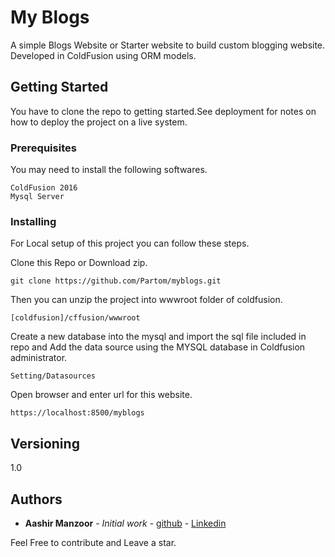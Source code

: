 # My Blogs

A simple Blogs Website or Starter website to build custom blogging website. Developed in ColdFusion using ORM models.

## Getting Started

You have to clone the repo to getting started.See deployment for notes on how to deploy the project on a live system.

### Prerequisites

You may need to install the following softwares.

```
ColdFusion 2016
Mysql Server
```

### Installing

For Local setup of this project you can follow these steps.

Clone this Repo or Download zip.

```
git clone https://github.com/Partom/myblogs.git
```

Then you can unzip the project into wwwroot folder of coldfusion.

```
[coldfusion]/cffusion/wwwroot
```

Create a new database into the mysql and import the sql file included in repo and Add the data source using the MYSQL database in Coldfusion administrator.

```
Setting/Datasources
```
Open browser and enter url for this website.

```
https://localhost:8500/myblogs
```


## Versioning

1.0

## Authors

* **Aashir Manzoor** - *Initial work* - [github](https://github.com/Partom) - [Linkedin](https://www.linkedin.com/in/aashirmanzoor)

Feel Free to contribute and Leave a star.
